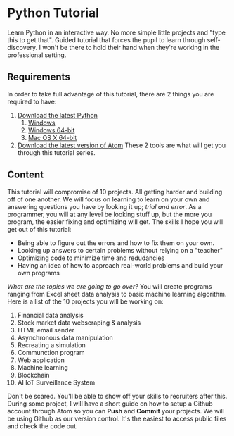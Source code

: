 # Python Tutorial
Learn Python in an interactive way. No more simple little projects and "type this to get that". Guided tutorial that forces the pupil to learn through self-discovery. I won't be there to hold their hand when they're working in the professional setting.
## Requirements
In order to take full advantage of this tutorial, there are 2 things you are required to have:
1. [Download the latest Python](https://www.python.org/downloads/)
   1. [Windows](https://www.python.org/ftp/python/3.8.2/python-3.8.2.exe)
   1. [Windows 64-bit](https://www.python.org/ftp/python/3.8.2/python-3.8.2-amd64.exe)
   1. [Mac OS X 64-bit](https://www.python.org/ftp/python/3.8.2/python-3.8.2-macosx10.9.pkg)
1. [Download the latest version of Atom](https://atom.io/)
These 2 tools are what will get you through this tutorial series.

## Content
This tutorial will compromise of 10 projects. All getting harder and building off of one another. We will focus on learning to learn on your own and answering questions you have by looking it up; *trial and error*. As a programmer, you will at any level be looking stuff up, but the more you program, the easier fixing and optimizing will get.
The skills I hope you will get out of this tutorial:
- Being able to figure out the errors and how to fix them on your own.
- Looking up answers to certain problems without relying on a "teacher"
- Optimizing code to minimize time and redudancies
- Having an idea of how to approach real-world problems and build your own programs

*What are the topics we are going to go over?*
You will create programs ranging from Excel sheet data analysis to basic machine learning algorithm. Here is a list of the 10 projects you will be working on:
1. Financial data analysis
1. Stock market data webscraping & analysis
1. HTML email sender
1. Asynchronous data manipulation
1. Recreating a simulation
1. Communction program
1. Web application
1. Machine learning
1. Blockchain
1. AI IoT Surveillance System

Don't be scared. You'll be able to show off your skills to recruiters after this. During some project, I will have a short guide on how to setup a Github account through Atom so you can **Push** and **Commit** your projects. We will be using Github as our version control. It's the easiest to access public files and check the code out.



